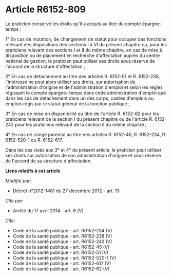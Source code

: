 # Article R6152-809

Le praticien conserve les droits qu'il a acquis au titre du compte épargne-temps : 

1° En cas de mutation, de changement de statut pour occuper des fonctions relevant des dispositions des sections I à VI du
présent chapitre ou, pour les praticiens relevant des sections I et II du même chapitre, en cas de mise à disposition ou de
placement en recherche d'affectation auprès du centre national de gestion, le praticien peut utiliser ses droits sous réserve
de l'accord de la structure d'affectation ; 

2° En cas de détachement au titre des articles R. 6152-51 et R. 6152-238, l'intéressé ne peut alors utiliser ses droits, sur
autorisation de l'administration d'origine et de l'administration d'emploi et selon les règles régissant le compte épargne-
temps dans cette administration d'emploi que dans les cas de détachement dans un des corps, cadres d'emplois ou emplois régis
par le statut général de la fonction publique ; 

3° En cas de mise en disponibilité au titre de l'article R. 6152-62 pour les praticiens relevant de la section I du présent
chapitre ou de l'article R. 6152-242 pour les praticiens relevant de la section II du même chapitre ; 

4° En cas de congé parental au titre des articles R. 6152-45, R. 6152-234, R. 6152-520-1 ou R. 6152-617. 

Dans les cas visés aux 3° et 4° du présent article, le praticien peut utiliser ses droits sur autorisation de son
administration d'origine et sous réserve de l'accord de sa structure d'affectation.

**Liens relatifs à cet article**

_Modifié par_:

  - Décret n°2012-1481 du 27 décembre 2012 - art. 13

_Cité par_:

  - Arrêté du 17 avril 2014 - art. 6 (V)

_Cite_:

  - Code de la santé publique - art. R6152-234 (V)
  - Code de la santé publique - art. R6152-238 (V)
  - Code de la santé publique - art. R6152-242 (V)
  - Code de la santé publique - art. R6152-45 (V)
  - Code de la santé publique - art. R6152-51 (V)
  - Code de la santé publique - art. R6152-520-1 (V)
  - Code de la santé publique - art. R6152-617 (V)
  - Code de la santé publique - art. R6152-62 (V)
